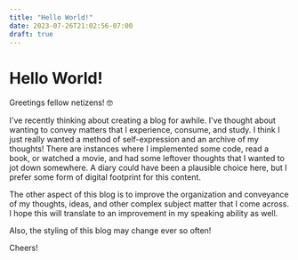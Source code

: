 ```yaml
---
title: "Hello World!"
date: 2023-07-26T21:02:56-07:00
draft: true
---
```


# Hello World!
Greetings fellow netizens! 🤓

I've recently thinking about creating a blog for awhile. I've thought about wanting to convey matters that I experience, consume, and study. I think I just really wanted a method of self-expression and an archive of my thoughts! There are instances where I implemented some code, read a book, or watched a movie, and had some leftover thoughts that I wanted to jot down somewhere. A diary could have been a plausible choice here, but I prefer some form of digital footprint for this content.

The other aspect of this blog is to improve the organization and conveyance of my thoughts, ideas, and other complex subject matter that I come across. I hope this will translate to an improvement in my speaking ability as well.

Also, the styling of this blog may change ever so often!

Cheers!